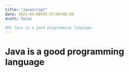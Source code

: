 ```yaml
---
title: "Javascript"
date: 2021-03-09T15:37:05+05:30
draft: false

#H1 Java is a good programming language.
---
```

# Java is a good programming language

 
